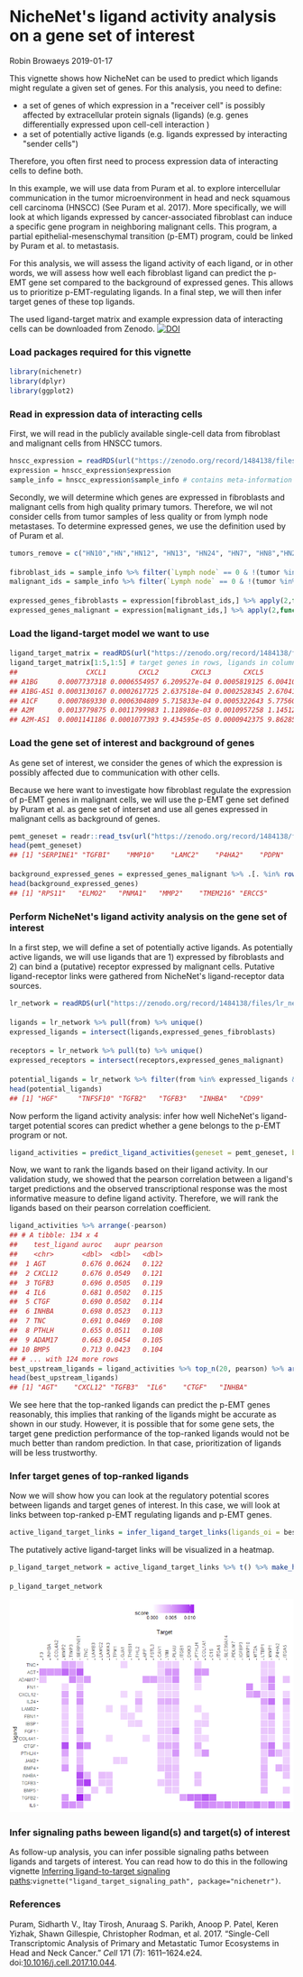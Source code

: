 NicheNet's ligand activity analysis on a gene set of interest
================
Robin Browaeys
2019-01-17

<!-- github markdown built using 
rmarkdown::render("vignettes/ligand_activity_geneset.Rmd", output_format = "github_document")
-->
This vignette shows how NicheNet can be used to predict which ligands might regulate a given set of genes. For this analysis, you need to define:

-   a set of genes of which expression in a "receiver cell" is possibly affected by extracellular protein signals (ligands) (e.g. genes differentially expressed upon cell-cell interaction )
-   a set of potentially active ligands (e.g. ligands expressed by interacting "sender cells")

Therefore, you often first need to process expression data of interacting cells to define both.

In this example, we will use data from Puram et al. to explore intercellular communication in the tumor microenvironment in head and neck squamous cell carcinoma (HNSCC) (See Puram et al. 2017). More specifically, we will look at which ligands expressed by cancer-associated fibroblast can induce a specific gene program in neighboring malignant cells. This program, a partial epithelial-mesenschymal transition (p-EMT) program, could be linked by Puram et al. to metastasis.

For this analysis, we will assess the ligand activity of each ligand, or in other words, we will assess how well each fibroblast ligand can predict the p-EMT gene set compared to the background of expressed genes. This allows us to prioritize p-EMT-regulating ligands. In a final step, we will then infer target genes of these top ligands.

The used ligand-target matrix and example expression data of interacting cells can be downloaded from Zenodo. [![DOI](https://zenodo.org/badge/DOI/10.5281/zenodo.1484138.svg)](https://doi.org/10.5281/zenodo.1484138)

### Load packages required for this vignette

``` r
library(nichenetr)
library(dplyr)
library(ggplot2)
```

### Read in expression data of interacting cells

First, we will read in the publicly available single-cell data from fibroblast and malignant cells from HNSCC tumors.

``` r
hnscc_expression = readRDS(url("https://zenodo.org/record/1484138/files/hnscc_expression.rds"))
expression = hnscc_expression$expression
sample_info = hnscc_expression$sample_info # contains meta-information about the cells
```

Secondly, we will determine which genes are expressed in fibroblasts and malignant cells from high quality primary tumors. Therefore, we wil not consider cells from tumor samples of less quality or from lymph node metastases. To determine expressed genes, we use the definition used by of Puram et al.

``` r
tumors_remove = c("HN10","HN","HN12", "HN13", "HN24", "HN7", "HN8","HN23")

fibroblast_ids = sample_info %>% filter(`Lymph node` == 0 & !(tumor %in% tumors_remove) & `non-cancer cell type` == "Fibroblast") %>% pull(cell)
malignant_ids = sample_info %>% filter(`Lymph node` == 0 & !(tumor %in% tumors_remove) & `classified  as cancer cell` == 1) %>% pull(cell)

expressed_genes_fibroblasts = expression[fibroblast_ids,] %>% apply(2,function(x){10*(2**x - 1)}) %>% apply(2,function(x){log2(mean(x) + 1)}) %>% .[. >= 4] %>% names()
expressed_genes_malignant = expression[malignant_ids,] %>% apply(2,function(x){10*(2**x - 1)}) %>% apply(2,function(x){log2(mean(x) + 1)}) %>% .[. >= 4] %>% names()
```

### Load the ligand-target model we want to use

``` r
ligand_target_matrix = readRDS(url("https://zenodo.org/record/1484138/files/ligand_target_matrix.rds"))
ligand_target_matrix[1:5,1:5] # target genes in rows, ligands in columns
##                 CXCL1        CXCL2        CXCL3        CXCL5         PPBP
## A1BG     0.0007737318 0.0006554957 6.209527e-04 0.0005819125 6.004103e-04
## A1BG-AS1 0.0003130167 0.0002617725 2.637518e-04 0.0002528345 2.670414e-04
## A1CF     0.0007869330 0.0006304809 5.715833e-04 0.0005322643 5.775608e-04
## A2M      0.0013779875 0.0011799983 1.118986e-03 0.0010957258 1.145126e-03
## A2M-AS1  0.0001141186 0.0001077393 9.434595e-05 0.0000942375 9.862858e-05
```

### Load the gene set of interest and background of genes

As gene set of interest, we consider the genes of which the expression is possibly affected due to communication with other cells.

Because we here want to investigate how fibroblast regulate the expression of p-EMT genes in malignant cells, we will use the p-EMT gene set defined by Puram et al. as gene set of interset and use all genes expressed in malignant cells as background of genes.

``` r
pemt_geneset = readr::read_tsv(url("https://zenodo.org/record/1484138/files/pemt_signature.txt"), col_names = "gene") %>% pull(gene) %>% .[. %in% rownames(ligand_target_matrix)] # only consider genes also present in the NicheNet model - this excludes genes from the gene list for which the official HGNC symbol was not used by Puram et al.
head(pemt_geneset)
## [1] "SERPINE1" "TGFBI"    "MMP10"    "LAMC2"    "P4HA2"    "PDPN"

background_expressed_genes = expressed_genes_malignant %>% .[. %in% rownames(ligand_target_matrix)]
head(background_expressed_genes)
## [1] "RPS11"   "ELMO2"   "PNMA1"   "MMP2"    "TMEM216" "ERCC5"
```

### Perform NicheNet's ligand activity analysis on the gene set of interest

In a first step, we will define a set of potentially active ligands. As potentially active ligands, we will use ligands that are 1) expressed by fibroblasts and 2) can bind a (putative) receptor expressed by malignant cells. Putative ligand-receptor links were gathered from NicheNet's ligand-receptor data sources.

``` r
lr_network = readRDS(url("https://zenodo.org/record/1484138/files/lr_network.rds"))

ligands = lr_network %>% pull(from) %>% unique()
expressed_ligands = intersect(ligands,expressed_genes_fibroblasts)

receptors = lr_network %>% pull(to) %>% unique()
expressed_receptors = intersect(receptors,expressed_genes_malignant)

potential_ligands = lr_network %>% filter(from %in% expressed_ligands & to %in% expressed_receptors) %>% pull(from) %>% unique()
head(potential_ligands)
## [1] "HGF"     "TNFSF10" "TGFB2"   "TGFB3"   "INHBA"   "CD99"
```

Now perform the ligand activity analysis: infer how well NicheNet's ligand-target potential scores can predict whether a gene belongs to the p-EMT program or not.

``` r
ligand_activities = predict_ligand_activities(geneset = pemt_geneset, background_expressed_genes = background_expressed_genes, ligand_target_matrix = ligand_target_matrix, potential_ligands = potential_ligands)
```

Now, we want to rank the ligands based on their ligand activity. In our validation study, we showed that the pearson correlation between a ligand's target predictions and the observed transcriptional response was the most informative measure to define ligand activity. Therefore, we will rank the ligands based on their pearson correlation coefficient.

``` r
ligand_activities %>% arrange(-pearson) 
## # A tibble: 134 x 4
##    test_ligand auroc   aupr pearson
##    <chr>       <dbl>  <dbl>   <dbl>
##  1 AGT         0.676 0.0624   0.122
##  2 CXCL12      0.676 0.0549   0.121
##  3 TGFB3       0.696 0.0505   0.119
##  4 IL6         0.681 0.0502   0.115
##  5 CTGF        0.690 0.0502   0.114
##  6 INHBA       0.698 0.0523   0.113
##  7 TNC         0.691 0.0469   0.108
##  8 PTHLH       0.655 0.0511   0.108
##  9 ADAM17      0.663 0.0454   0.105
## 10 BMP5        0.713 0.0423   0.104
## # ... with 124 more rows
best_upstream_ligands = ligand_activities %>% top_n(20, pearson) %>% arrange(-pearson) %>% pull(test_ligand)
head(best_upstream_ligands)
## [1] "AGT"    "CXCL12" "TGFB3"  "IL6"    "CTGF"   "INHBA"
```

We see here that the top-ranked ligands can predict the p-EMT genes reasonably, this implies that ranking of the ligands might be accurate as shown in our study. However, it is possible that for some gene sets, the target gene prediction performance of the top-ranked ligands would not be much better than random prediction. In that case, prioritization of ligands will be less trustworthy.

### Infer target genes of top-ranked ligands

Now we will show how you can look at the regulatory potential scores between ligands and target genes of interest. In this case, we will look at links between top-ranked p-EMT regulating ligands and p-EMT genes.

``` r
active_ligand_target_links = infer_ligand_target_links(ligands_oi = best_upstream_ligands, targets_oi = pemt_geneset, background_expressed_genes = background_expressed_genes, ligand_target_matrix = ligand_target_matrix)
```

The putatively active ligand-target links will be visualized in a heatmap.

``` r
p_ligand_target_network = active_ligand_target_links %>% t() %>% make_heatmap_ggplot("Ligand","Target", color = "purple",legend_position = "top", x_axis_position = "top") + scale_fill_gradient2(low = "whitesmoke",  high = "purple", breaks = c(0,0.005,0.01))

p_ligand_target_network
```

![](ligand_activity_geneset_files/figure-markdown_github/unnamed-chunk-10-1.png)

### Infer signaling paths beween ligand(s) and target(s) of interest

As follow-up analysis, you can infer possible signaling paths between ligands and targets of interest. You can read how to do this in the following vignette [Inferring ligand-to-target signaling paths](ligand_target_signaling_path.md):`vignette("ligand_target_signaling_path", package="nichenetr")`.

### References

Puram, Sidharth V., Itay Tirosh, Anuraag S. Parikh, Anoop P. Patel, Keren Yizhak, Shawn Gillespie, Christopher Rodman, et al. 2017. “Single-Cell Transcriptomic Analysis of Primary and Metastatic Tumor Ecosystems in Head and Neck Cancer.” *Cell* 171 (7): 1611–1624.e24. doi:[10.1016/j.cell.2017.10.044](https://doi.org/10.1016/j.cell.2017.10.044).
